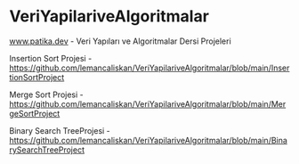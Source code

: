 # VeriYapilariveAlgoritmalar
www.patika.dev - Veri Yapıları ve Algoritmalar Dersi Projeleri

Insertion Sort Projesi - 
https://github.com/lemancaliskan/VeriYapilariveAlgoritmalar/blob/main/InsertionSortProject

Merge Sort Projesi - 
https://github.com/lemancaliskan/VeriYapilariveAlgoritmalar/blob/main/MergeSortProject

Binary Search TreeProjesi - 
https://github.com/lemancaliskan/VeriYapilariveAlgoritmalar/blob/main/BinarySearchTreeProject
